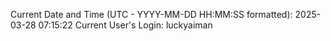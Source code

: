 Current Date and Time (UTC - YYYY-MM-DD HH:MM:SS formatted): 2025-03-28 07:15:22
Current User's Login: luckyaiman
